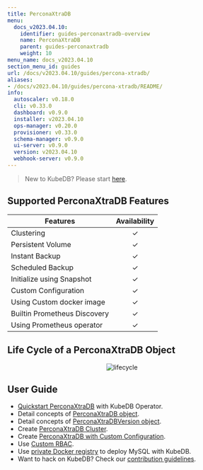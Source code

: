 ```yaml
---
title: PerconaXtraDB
menu:
  docs_v2023.04.10:
    identifier: guides-perconaxtradb-overview
    name: PerconaXtraDB
    parent: guides-perconaxtradb
    weight: 10
menu_name: docs_v2023.04.10
section_menu_id: guides
url: /docs/v2023.04.10/guides/percona-xtradb/
aliases:
- /docs/v2023.04.10/guides/percona-xtradb/README/
info:
  autoscaler: v0.18.0
  cli: v0.33.0
  dashboard: v0.9.0
  installer: v2023.04.10
  ops-manager: v0.20.0
  provisioner: v0.33.0
  schema-manager: v0.9.0
  ui-server: v0.9.0
  version: v2023.04.10
  webhook-server: v0.9.0
---
```


> New to KubeDB? Please start [here](/docs/v2023.04.10/README).

## Supported PerconaXtraDB Features

| Features                                                | Availability |
| ------------------------------------------------------- | :----------: |
| Clustering                                              |   &#10003;   |
| Persistent Volume                                       |   &#10003;   |
| Instant Backup                                          |   &#10003;   |
| Scheduled Backup                                        |   &#10003;   |
| Initialize using Snapshot                               |   &#10003;   |
| Custom Configuration                                    |   &#10003;   |
| Using Custom docker image                               |   &#10003;   |
| Builtin Prometheus Discovery                            |   &#10003;   |
| Using Prometheus operator                               |   &#10003;   |

## Life Cycle of a PerconaXtraDB Object

<p align="center">
  <img alt="lifecycle"  src="/docs/v2023.04.10/guides/percona-xtradb/images/perconaxtradb-lifecycle.svg" >
</p>

## User Guide

- [Quickstart PerconaXtraDB](/docs/v2023.04.10/guides/percona-xtradb/quickstart/overview) with KubeDB Operator.
- Detail concepts of [PerconaXtraDB object](/docs/v2023.04.10/guides/percona-xtradb/concepts/perconaxtradb).
- Detail concepts of [PerconaXtraDBVersion object](/docs/v2023.04.10/guides/percona-xtradb/concepts/perconaxtradb-version).
- Create [PerconaXtraDB Cluster](/docs/v2023.04.10/guides/percona-xtradb/clustering/galera-cluster).
- Create [PerconaXtraDB with Custom Configuration](/docs/v2023.04.10/guides/percona-xtradb/configuration/using-config-file).
- Use [Custom RBAC](/docs/v2023.04.10/guides/percona-xtradb/custom-rbac/using-custom-rbac).
- Use [private Docker registry](/docs/v2023.04.10/guides/percona-xtradb/private-registry/quickstart) to deploy MySQL with KubeDB.
- Want to hack on KubeDB? Check our [contribution guidelines](/docs/v2023.04.10/CONTRIBUTING).
